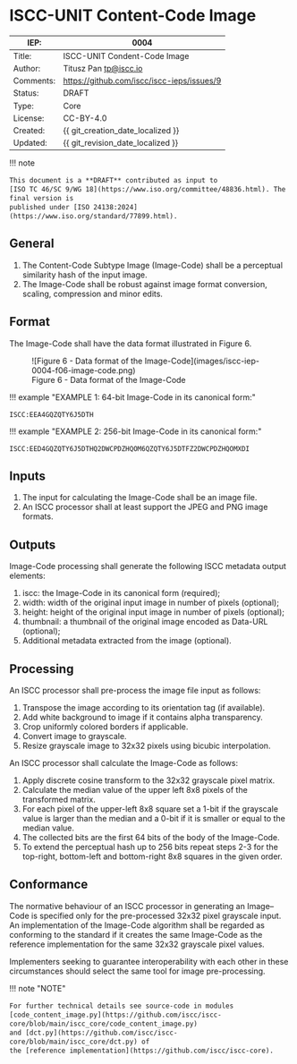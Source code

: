 # ISCC-UNIT Content-Code Image

| IEP:      | 0004                                       |
|-----------|--------------------------------------------|
| Title:    | ISCC-UNIT Condent-Code Image               |
| Author:   | Titusz Pan <tp@iscc.io>                    |
| Comments: | https://github.com/iscc/iscc-ieps/issues/9 |
| Status:   | DRAFT                                      |
| Type:     | Core                                       |
| License:  | CC-BY-4.0                                  |
| Created:  | {{ git_creation_date_localized }}          |
| Updated:  | {{ git_revision_date_localized }}          |

!!! note

    This document is a **DRAFT** contributed as input to 
    [ISO TC 46/SC 9/WG 18](https://www.iso.org/committee/48836.html). The final version is 
    published under [ISO 24138:2024](https://www.iso.org/standard/77899.html).

## General

1. The Content-Code Subtype Image (Image-Code) shall be a perceptual similarity hash of the input image.
2. The Image-Code shall be robust against image format conversion, scaling, compression and minor edits.

## Format

The Image-Code shall have the data format illustrated in Figure 6.

<figure markdown>
  ![Figure 6 - Data format of the Image-Code](images/iscc-iep-0004-f06-image-code.png)
  <figcaption>Figure 6 - Data format of the Image-Code</figcaption>
</figure>

!!! example "EXAMPLE 1: 64-bit Image-Code in its canonical form:"

    ISCC:EEA4GQZQTY6J5DTH

!!! example "EXAMPLE 2: 256-bit Image-Code in its canonical form:"

    ISCC:EED4GQZQTY6J5DTHQ2DWCPDZHQOM6QZQTY6J5DTFZ2DWCPDZHQOMXDI

## Inputs

1. The input for calculating the Image-Code shall be an image file.
2. An ISCC processor shall at least support the JPEG and PNG image formats.

## Outputs

Image-Code processing shall generate the following ISCC metadata output elements:

1. iscc: the Image-Code in its canonical form (required);
2. width: width of the original input image in number of pixels (optional);
3. height: height of the original input image in number of pixels (optional);
4. thumbnail: a thumbnail of the original image encoded as Data-URL (optional);
5. Additional metadata extracted from the image (optional).

## Processing

An ISCC processor shall pre-process the image file input as follows:

1. Transpose the image according to its orientation tag (if available).
2. Add white background to image if it contains alpha transparency.
3. Crop uniformly colored borders if applicable.
4. Convert image to grayscale.
5. Resize grayscale image to 32x32 pixels using bicubic interpolation.

An ISCC processor shall calculate the Image-Code as follows:

1. Apply discrete cosine transform to the 32x32 grayscale pixel matrix.
2. Calculate the median value of the upper left 8x8 pixels of the transformed matrix.
3. For each pixel of the upper-left 8x8 square set a 1-bit if the grayscale value is larger than the median and a 0-bit if it is smaller or equal to the median value.
4. The collected bits are the first 64 bits of the body of the Image-Code.
5. To extend the perceptual hash up to 256 bits repeat steps 2-3 for the top-right, bottom-left and bottom-right 8x8 squares in the given order.

## Conformance

The normative behaviour of an ISCC processor in generating an Image–Code is specified only for the 
pre-processed 32x32 pixel grayscale input. An implementation of the Image-Code algorithm shall be 
regarded as conforming to the standard if it creates the same Image-Code as the reference 
implementation for the same 32x32 grayscale pixel values. 

Implementers seeking to guarantee interoperability with each other in these circumstances should 
select the same tool for image pre-processing. 

!!! note "NOTE"

    For further technical details see source-code in modules 
    [code_content_image.py](https://github.com/iscc/iscc-core/blob/main/iscc_core/code_content_image.py) 
    and [dct.py](https://github.com/iscc/iscc-core/blob/main/iscc_core/dct.py) of
    the [reference implementation](https://github.com/iscc/iscc-core).
